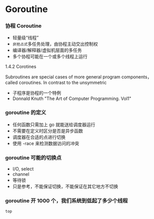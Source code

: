 # Goroutine

### 协程 Coroutine

* 轻量级“线程”
* `非抢占式`多任务处理，由协程主动交出控制权
* 编译器/解释器/虚拟机层面的多任务
* 多个协程可能在一个或多个线程上运行

1.4.2 Corotines

Subroutines are special cases of more general program
components，called coroutines. In contrast to the unsymmetric
* 子程序是协程的一个特例
* Donnald Knuth "The Art of Computer Programming. Vol1"

### goroutine 的定义

* 任何函数只需加上 go 就能送给调度器运行
* 不需要在定义时区分是否是异步函数
* 调度器在合适的点进行切换
* 使用 -race 来检测数据访问的冲突

### goroutine 可能的切换点

* I/O, select
* channel
* 等待锁
* 只是参考，不能保证切换，不能保证在其它地方不切换

### goroutine 开 1000 个，我们系统到低起了多少个线程

```sh
top
```


